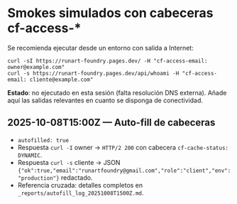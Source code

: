 # Smokes simulados con cabeceras cf-access-*

Se recomienda ejecutar desde un entorno con salida a Internet:

```
curl -sI https://runart-foundry.pages.dev/ -H "cf-access-email: owner@example.com"
curl -s https://runart-foundry.pages.dev/api/whoami -H "cf-access-email: cliente@example.com"
```

**Estado**: no ejecutado en esta sesión (falta resolución DNS externa). Añade aquí las salidas relevantes en cuanto se disponga de conectividad.

## 2025-10-08T15:00Z — Auto-fill de cabeceras
- `autofilled: true`
- Respuesta `curl -I` owner → `HTTP/2 200` con cabecera `cf-cache-status: DYNAMIC`.
- Respuesta `curl -s` cliente → JSON `{"ok":true,"email":"runartfoundry@gmail.com","role":"client","env":"production"}` redactado.
- Referencia cruzada: detalles completos en `_reports/autofill_log_20251008T1500Z.md`.
